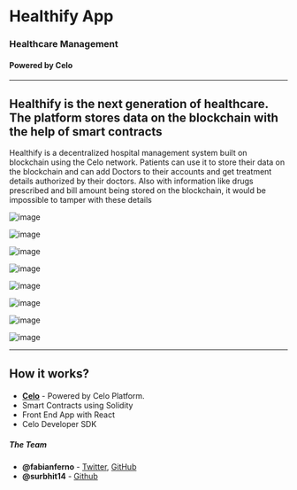 # Healthify App
### Healthcare Management
#### Powered by Celo
---

## Healthify is the next generation of healthcare. The platform stores data on the blockchain with the help of smart contracts

Healthify is a decentralized hospital management system built on blockchain using the Celo network. Patients can use it to store their data on the blockchain and can add Doctors to their accounts and get treatment details authorized by their doctors. Also with information like drugs prescribed and bill amount being stored on the blockchain, it would be impossible to tamper with these details

![image](https://user-images.githubusercontent.com/57835412/148812025-c82c0afb-cdb7-4435-8b67-d8e58b810ebf.png)

![image](https://user-images.githubusercontent.com/57835412/148813269-b7f1dde9-3029-4546-a5ef-700175e2f3df.png)


![image](https://user-images.githubusercontent.com/57835412/148812329-9fec072d-d922-4b06-9fde-c5bb72a15e14.png)

![image](https://user-images.githubusercontent.com/57835412/148812353-388032d9-c8bd-4a2f-9581-e267ec87fe2b.png)

![image](https://user-images.githubusercontent.com/57835412/148812483-97138a0e-6c4c-4b5f-87aa-075524b4e693.png)


![image](https://user-images.githubusercontent.com/57835412/148812044-ede99b7a-5fae-4e12-b648-d7815000ae05.png)

![image](https://user-images.githubusercontent.com/57835412/148812080-2f4e797f-cbbf-4b19-a57a-b24d0f517dbe.png)


![image](https://user-images.githubusercontent.com/57835412/148812099-6b778dd9-e30d-4003-932d-7877a6c9c001.png)


----

## How it works?
#### 
- **[Celo](https://celo.org/ "Celo")** - Powered by Celo Platform.
- Smart Contracts using Solidity
- Front End App with React
- Celo Developer SDK 

##### The Team

* **@fabianferno** - [Twitter](https://twitter.com/FabianFerno), [GitHub](https://github.com/fabianferno)
* **@surbhit14** - [Github](https://github.com/surbhit14)



